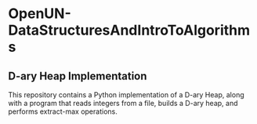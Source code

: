 # OpenUN-DataStructuresAndIntroToAlgorithms

## D-ary Heap Implementation
                  
This repository contains a Python implementation of a D-ary Heap, along with a program that reads integers from a file, builds a D-ary heap, and performs extract-max operations.